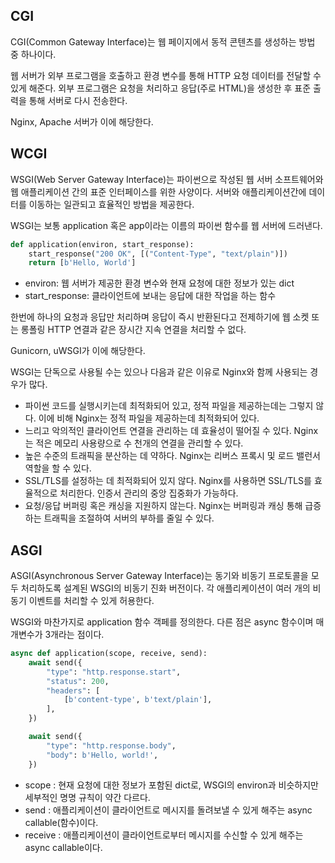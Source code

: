 ## CGI

CGI(Common Gateway Interface)는 웹 페이지에서 동적 콘텐츠를 생성하는 방법 중 하나이다.

웹 서버가 외부 프로그램을 호출하고 환경 변수를 통해 HTTP 요청 데이터를 전달할 수 있게 해준다. 외부 프로그램은 요청을 처리하고 응답(주로 HTML)을 생성한 후 표준 출력을 통해 서버로 다시 전송한다.

Nginx, Apache 서버가 이에 해당한다.

## WCGI

WSGI(Web Server Gateway Interface)는 파이썬으로 작성된 웹 서버 소프트웨어와 웹 애플리케이션 간의 표준 인터페이스를 위한 사양이다. 서버와 애플리케이션간에 데이터를 이동하는 일관되고 효율적인 방법을 제공한다.

WSGI는 보통 application 혹은 app이라는 이름의 파이썬 함수를 웹 서버에 드러낸다.

```python
def application(environ, start_response):
    start_response("200 OK", [("Content-Type", "text/plain")])
    return [b'Hello, World']
```

- environ: 웹 서버가 제공한 환경 변수와 현재 요청에 대한 정보가 있는 dict
- start_response: 클라이언트에 보내는 응답에 대한 작업을 하는 함수

한번에 하나의 요청과 응답만 처리하며 응답이 즉시 반환된다고 전제하기에 웹 소켓 또는 롱폴링 HTTP 연결과 같은 장시간 지속 연결을 처리할 수 없다.

Gunicorn, uWSGI가 이에 해당한다.

WSGI는 단독으로 사용될 수는 있으나 다음과 같은 이유로 Nginx와 함께 사용되는 경우가 많다.

- 파이썬 코드를 실행시키는데 최적화되어 있고, 정적 파일을 제공하는데는 그렇지 않다. 이에 비해 Nginx는 정적 파일을 제공하는데 최적화되어 있다.
- 느리고 악의적인 클라이언트 연결을 관리하는 데 효율성이 떨어질 수 있다. Nginx는 적은 메모리 사용량으로 수 천개의 연결을 관리할 수 있다.
- 높은 수준의 트래픽을 분산하는 데 약하다. Nginx는 리버스 프록시 및 로드 밸런서 역할을 할 수 있다.
- SSL/TLS를 설정하는 데 최적화되어 있지 않다. Nginx를 사용하면 SSL/TLS를 효율적으로 처리한다. 인증서 관리의 중앙 집중화가 가능하다.
- 요청/응답 버퍼링 혹은 캐싱을 지원하지 않는다. Nginx는 버퍼링과 캐싱 통해 급증하는 트래픽을 조절하여 서버의 부하를 줄일 수 있다.


## ASGI

ASGI(Asynchronous Server Gateway Interface)는 동기와 비동기 프로토콜을 모두 처리하도록 설계된 WSGI의 비동기 진화 버전이다. 각 애플리케이션이 여러 개의 비동기 이벤트를 처리할 수 있게 허용한다.

WSGI와 마찬가지로 application 함수 객페를 정의한다. 다른 점은 async 함수이며 매개변수가 3개라는 점이다.

```python
async def application(scope, receive, send):
    await send({
        "type": "http.response.start",
        "status": 200,
        "headers": [
            [b'content-type', b'text/plain'],
        ],
    })

    await send({
        "type": "http.response.body",
        "body": b'Hello, world!',
    })
```

- scope : 현재 요청에 대한 정보가 포함된 dict로, WSGI의 environ과 비슷하지만 세부적인 명명 규칙이 약간 다르다.
- send : 애플리케이션이 클라이언트로 메시지를 돌려보낼 수 있게 해주는 async callable(함수)이다.
- receive : 애플리케이션이 클라이언트로부터 메시지를 수신할 수 있게 해주는 async callable이다.